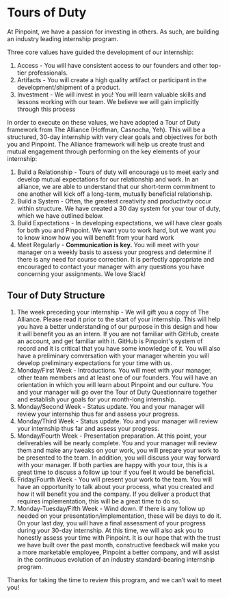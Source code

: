 # Tours of Duty

At Pinpoint, we have a passion for investing in others. As such, are building an industry leading internship program.

Three core values have guided the development of our internship:
1. Access - You will have consistent access to our founders and other top-tier professionals.
1. Artifacts - You will create a high quality artifact or participant in the development/shipment of a product.
1. Investment - We will invest in you! You will learn valuable skills and lessons working with our team. We believe we will gain implicitly through this process

In order to execute on these values, we have adopted a Tour of Duty framework from The Alliance (Hoffman, Casnocha, Yeh). This will be a structured, 30-day internship with very clear goals and objectives for both you and Pinpoint. The Alliance framework will help us create trust and mutual engagement through performing on the key elements of your internship:

1. Build a Relationship - Tours of duty will encourage us to meet early and develop mutual expectations for our relationship and work. In an alliance, we are able to understand that our short-term commitment to one another will kick off a long-term, mutually beneficial relationship.
1. Build a System - Often, the greatest creativity and productivity occur within structure. We have created a 30 day system for your tour of duty, which we have outlined below.
1. Build Expectations - In developing expectations, we will have clear goals for both you and Pinpoint. We want you to work hard, but we want you to know know how you will benefit from your hard work
1. Meet Regularly - **Communication is key.** You will meet with your manager on a weekly basis to assess your progress and determine if there is any need for course correction. It is perfectly appropriate and encouraged to contact your manager with any questions you have concerning your assignments. We love Slack!

## Tour of Duty Structure

1. The week preceding your internship - We will gift you a copy of The Alliance. Please read it prior to the start of your internship. This will help you have a better understanding of our purpose in this design and how it will benefit you as an intern. If you are not familiar with GitHub, create an account, and get familiar with it. GitHub is Pinpoint's system of record and it is critical that you have some knowledge of it. You will also have a preliminary conversation with your manager wherein you will develop preliminary expectations for your time with us.
1. Monday/First Week - Introductions. You will meet with your manager, other team members and at least one of our founders. You will have an orientation in which you will learn about Pinpoint and our culture. You and your manager will go over the Tour of Duty Questionnaire together and establish your goals for your month-long internship.
1. Monday/Second Week - Status update. You and your manager will review your internship thus far and assess your progress.
1. Monday/Third Week - Status update. You and your manager will review your internship thus far and assess your progress.
1. Monday/Fourth Week - Presentation preparation. At this point, your deliverables will be nearly complete. You and your manager will review them and make any tweaks on your work, you will prepare your work to be presented to the team. In addition, you will discuss your way forward with your manager. If both parties are happy with your tour, this is a great time to discuss a follow up tour if you feel it would be beneficial.
1. Friday/Fourth Week - You will present your work to the team. You will have an opportunity to talk about your process, what you created and how it will benefit you and the company. If you deliver a product that requires implementation, this will be a great time to do so.
1. Monday-Tuesday/Fifth Week - Wind down. If there is any follow up needed on your presentation/implementation, these will be days to do it. On your last day, you will have a final assessment of your progress during your 30-day internship. At this time, we will also ask you to honestly assess your time with Pinpoint. It is our hope that with the trust we have built over the past month, constructive feedback will make you a more marketable employee, Pinpoint a better company, and will assist in the continuous evolution of an industry standard-bearing internship program.

Thanks for taking the time to review this program, and we can’t wait to meet you!
